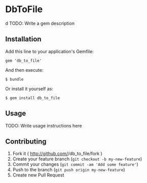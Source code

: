 # DbToFile
d
TODO: Write a gem description

## Installation

Add this line to your application's Gemfile:

    gem 'db_to_file'

And then execute:

    $ bundle

Or install it yourself as:

    $ gem install db_to_file

## Usage

TODO: Write usage instructions here

## Contributing

1. Fork it ( http://github.com/<my-github-username>/db_to_file/fork )
2. Create your feature branch (`git checkout -b my-new-feature`)
3. Commit your changes (`git commit -am 'Add some feature'`)
4. Push to the branch (`git push origin my-new-feature`)
5. Create new Pull Request
